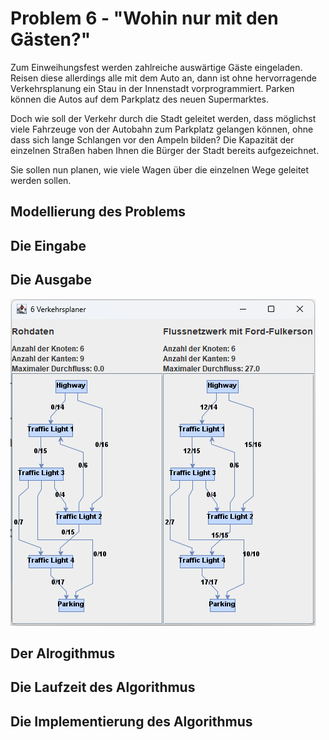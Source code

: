 # Problem 6 - "Wohin nur mit den Gästen?"

Zum Einweihungsfest werden zahlreiche auswärtige Gäste eingeladen. Reisen diese allerdings
alle mit dem Auto an, dann ist ohne hervorragende Verkehrsplanung ein Stau in der Innenstadt
vorprogrammiert. Parken können die Autos auf dem Parkplatz des neuen Supermarktes. 

Doch wie soll der Verkehr durch die Stadt geleitet werden, dass möglichst viele Fahrzeuge von der
Autobahn zum Parkplatz gelangen können, ohne dass sich lange Schlangen vor den Ampeln
bilden? Die Kapazität der einzelnen Straßen haben Ihnen die Bürger der Stadt bereits
aufgezeichnet. 

Sie sollen nun planen, wie viele Wagen über die einzelnen Wege geleitet werden
sollen.

## Modellierung des Problems

## Die Eingabe

## Die Ausgabe

![Problem6](images/problem6.png)

## Der Alrogithmus

## Die Laufzeit des Algorithmus

## Die Implementierung des Algorithmus